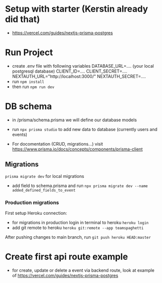 # Setup with starter (Kerstin already did that)

- https://vercel.com/guides/nextjs-prisma-postgres

# Run Project

- create .env file with following variables
  DATABASE_URL=.... (your local postgresql database)
  CLIENT_ID=....
  CLIENT_SECRET=....
  NEXTAUTH_URL="http://localhost:3000/"
  NEXTAUTH_SECRET=....
- run `npm install`
- then run `npm run dev`

# DB schema

- in /prisma/schema.prisma we will define our database models
- run `npx prisma studio` to add new data to database (currently users and events)

- For docomentation (CRUD, migrations...) visit https://www.prisma.io/docs/concepts/components/prisma-client

## Migrations

`prisma migrate dev` for local migrations

- add field to schema.prisma and run `npx prisma migrate dev --name added_defined_fields_to_event`

### Production migrations

First setup Heroku connection:

- for migrations in production login in terminal to heroku `heroku login`
- add git remote to heroku `heroku git:remote --app teamspaghetti`

After pushing changes to main branch, run `git push heroku HEAD:master`

# Create first api route example

- for create, update or delete a event via backend route, look at example of https://vercel.com/guides/nextjs-prisma-postgres
